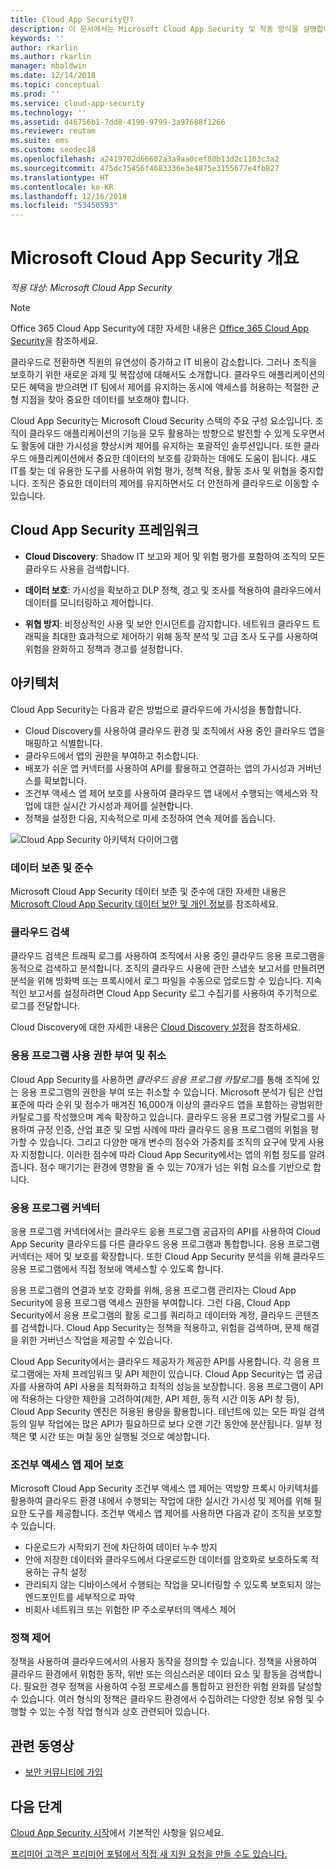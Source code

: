 ```yaml
---
title: Cloud App Security란?
description: 이 문서에서는 Microsoft Cloud App Security 및 작동 방식을 설명합니다.
keywords: ''
author: rkarlin
ms.author: rkarlin
manager: mbaldwin
ms.date: 12/14/2018
ms.topic: conceptual
ms.prod: ''
ms.service: cloud-app-security
ms.technology: ''
ms.assetid: d46756b1-7dd8-4190-9799-3a97688f1266
ms.reviewer: reutam
ms.suite: ems
ms.custom: seodec18
ms.openlocfilehash: a2419702d66602a3a9aa0cef80b13d2c1103c3a2
ms.sourcegitcommit: 475dc75456f4683336e3e4875e3155677e4fb827
ms.translationtype: HT
ms.contentlocale: ko-KR
ms.lasthandoff: 12/16/2018
ms.locfileid: "53450593"
---
```

# <a name="microsoft-cloud-app-security-overview"></a>Microsoft Cloud App Security 개요

*적용 대상: Microsoft Cloud App Security*

> [!NOTE]
> Office 365 Cloud App Security에 대한 자세한 내용은 [Office 365 Cloud App Security](https://support.office.com/article/Get-started-with-Advanced-Management-Security-d9ee4d67-f2b3-42b4-9c9e-c4529904990a)을 참조하세요.

클라우드로 전환하면 직원의 유연성이 증가하고 IT 비용이 감소합니다. 그러나 조직을 보호하기 위한 새로운 과제 및 복잡성에 대해서도 소개합니다. 클라우드 애플리케이션의 모든 혜택을 받으려면 IT 팀에서 제어를 유지하는 동시에 액세스를 허용하는 적절한 균형 지점을 찾아 중요한 데이터를 보호해야 합니다.  

Cloud App Security는 Microsoft Cloud Security 스택의 주요 구성 요소입니다. 조직이 클라우드 애플리케이션의 기능을 모두 활용하는 방향으로 발전할 수 있게 도우면서도 활동에 대한 가시성을 향상시켜 제어를 유지하는 포괄적인 솔루션입니다. 또한 클라우드 애플리케이션에서 중요한 데이터의 보호를 강화하는 데에도 도움이 됩니다. 섀도 IT를 찾는 데 유용한 도구를 사용하여 위험 평가, 정책 적용, 활동 조사 및 위협을 중지합니다. 조직은 중요한 데이터의 제어를 유지하면서도 더 안전하게 클라우드로 이동할 수 있습니다. 

## <a name="the-cloud-app-security-framework"></a>Cloud App Security 프레임워크  

- **Cloud Discovery**: Shadow IT 보고와 제어 및 위험 평가를 포함하여 조직의 모든 클라우드 사용을 검색합니다.

- **데이터 보호**: 가시성을 확보하고 DLP 정책, 경고 및 조사를 적용하여 클라우드에서 데이터를 모니터링하고 제어합니다. 

- **위협 방지**: 비정상적인 사용 및 보안 인시던트를 감지합니다. 네트워크 클라우드 트래픽을 최대한 효과적으로 제어하기 위해 동작 분석 및 고급 조사 도구를 사용하여 위험을 완화하고 정책과 경고를 설정합니다.

## <a name="architecture"></a>아키텍처  

Cloud App Security는 다음과 같은 방법으로 클라우드에 가시성을 통합합니다.  

- Cloud Discovery를 사용하여 클라우드 환경 및 조직에서 사용 중인 클라우드 앱을 매핑하고 식별합니다.
- 클라우드에서 앱의 권한을 부여하고 취소합니다.  
- 배포가 쉬운 앱 커넥터를 사용하여 API를 활용하고 연결하는 앱의 가시성과 거버넌스를 확보합니다.  
- 조건부 액세스 앱 제어 보호를 사용하여 클라우드 앱 내에서 수행되는 액세스와 작업에 대한 실시간 가시성과 제어를 실현합니다.
- 정책을 설정한 다음, 지속적으로 미세 조정하여 연속 제어를 돕습니다.  

![Cloud App Security 아키텍처 다이어그램](./media/proxy-architecture.png)  

### <a name="data-retention--compliance"></a>데이터 보존 및 준수

Microsoft Cloud App Security 데이터 보존 및 준수에 대한 자세한 내용은 [Microsoft Cloud App Security 데이터 보안 및 개인 정보](cas-compliance-trust.md)를 참조하세요.

### <a name="cloud-discovery"></a>클라우드 검색  

클라우드 검색은 트래픽 로그를 사용하여 조직에서 사용 중인 클라우드 응용 프로그램을 동적으로 검색하고 분석합니다. 조직의 클라우드 사용에 관한 스냅숏 보고서를 만들려면 분석을 위해 방화벽 또는 프록시에서 로그 파일을 수동으로 업로드할 수 있습니다. 지속적인 보고서를 설정하려면 Cloud App Security 로그 수집기를 사용하여 주기적으로 로그를 전달합니다.  

Cloud Discovery에 대한 자세한 내용은 [Cloud Discovery 설정](set-up-cloud-discovery.md)을 참조하세요.

### <a name="sanctioning-and-unsanctioning-an-app"></a>응용 프로그램 사용 권한 부여 및 취소  

Cloud App Security를 사용하면 *클라우드 응용 프로그램 카탈로그*를 통해 조직에 있는 응용 프로그램의 권한을 부여 또는 취소할 수 있습니다. Microsoft 분석가 팀은 산업 표준에 따라 순위 및 점수가 매겨진 16,000개 이상의 클라우드 앱을 포함하는 광범위한 카탈로그를 작성했으며 계속 확장하고 있습니다. 클라우드 응용 프로그램 카탈로그를 사용하여 규정 인증, 산업 표준 및 모범 사례에 따라 클라우드 응용 프로그램의 위험을 평가할 수 있습니다. 그리고 다양한 매개 변수의 점수와 가중치를 조직의 요구에 맞게 사용자 지정합니다. 이러한 점수에 따라 Cloud App Security에서는 앱의 위험 정도를 알려줍니다. 점수 매기기는 환경에 영향을 줄 수 있는 70개가 넘는 위험 요소를 기반으로 합니다.  

### <a name="app-connectors"></a>응용 프로그램 커넥터

응용 프로그램 커넥터에서는 클라우드 응용 프로그램 공급자의 API를 사용하여 Cloud App Security 클라우드를 다른 클라우드 응용 프로그램과 통합합니다. 응용 프로그램 커넥터는 제어 및 보호를 확장합니다. 또한 Cloud App Security 분석을 위해 클라우드 응용 프로그램에서 직접 정보에 액세스할 수 있도록 합니다.  

응용 프로그램의 연결과 보호 강화를 위해, 응용 프로그램 관리자는 Cloud App Security에 응용 프로그램 액세스 권한을 부여합니다. 그런 다음, Cloud App Security에서 응용 프로그램의 활동 로그를 쿼리하고 데이터와 계정, 클라우드 콘텐츠를 검색합니다. Cloud App Security는 정책을 적용하고, 위험을 검색하며, 문제 해결을 위한 거버넌스 작업을 제공할 수 있습니다.  

Cloud App Security에서는 클라우드 제공자가 제공한 API를 사용합니다. 각 응용 프로그램에는 자체 프레임워크 및 API 제한이 있습니다. Cloud App Security는 앱 공급자를 사용하여 API 사용을 최적화하고 최적의 성능을 보장합니다. 응용 프로그램이 API에 적용하는 다양한 제한을 고려하여(제한, API 제한, 동적 시간 이동 API 창 등), Cloud App Security 엔진은 허용된 용량을 활용합니다. 테넌트에 있는 모든 파일 검색 등의 일부 작업에는 많은 API가 필요하므로 보다 오랜 기간 동안에 분산됩니다. 일부 정책은 몇 시간 또는 며칠 동안 실행될 것으로 예상합니다.  

### <a name="conditional-access-app-control-protection"></a>조건부 액세스 앱 제어 보호

Microsoft Cloud App Security 조건부 액세스 앱 제어는 역방향 프록시 아키텍처를 활용하여 클라우드 환경 내에서 수행되는 작업에 대한 실시간 가시성 및 제어를 위해 필요한 도구를 제공합니다. 조건부 액세스 앱 제어를 사용하면 다음과 같이 조직을 보호할 수 있습니다.

- 다운로드가 시작되기 전에 차단하여 데이터 누수 방지
- 안에 저장한 데이터와 클라우드에서 다운로드한 데이터를 암호화로 보호하도록 적용하는 규칙 설정
- 관리되지 않는 디바이스에서 수행되는 작업을 모니터링할 수 있도록 보호되지 않는 엔드포인트를 세부적으로 파악
- 비회사 네트워크 또는 위험한 IP 주소로부터의 액세스 제어

### <a name="policy-control"></a>정책 제어  

정책을 사용하여 클라우드에서의 사용자 동작을 정의할 수 있습니다. 정책을 사용하여 클라우드 환경에서 위험한 동작, 위반 또는 의심스러운 데이터 요소 및 활동을 검색합니다. 필요한 경우 정책을 사용하여 수정 프로세스를 통합하고 완전한 위험 완화를 달성할 수 있습니다. 여러 형식의 정책은 클라우드 환경에서 수집하려는 다양한 정보 유형 및 수행할 수 있는 수정 작업 형식과 상호 관련되어 있습니다.  

## <a name="related-videos"></a>관련 동영상

- [보안 커뮤니티에 가입](https://channel9.msdn.com/Shows/Microsoft-Security/Join-the-Security-Community)

## <a name="next-steps"></a>다음 단계  

[Cloud App Security 시작](getting-started-with-cloud-app-security.md)에서 기본적인 사항을 읽으세요.    

[프리미어 고객은 프리미어 포털에서 직접 새 지원 요청을 만들 수도 있습니다.](https://premier.microsoft.com/)   